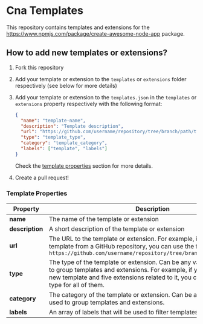 # Cna Templates

This repository contains templates and extensions for the <https://www.npmjs.com/package/create-awesome-node-app> package.

## How to add new templates or extensions?

1. Fork this repository
2. Add your template or extension to the `templates` or `extensions` folder respectively (see below for more details)
3. Add your template or extension to the `templates.json` in the `templates` or `extensions` property respectively with the following format:

   ```json
   {
     "name": "template-name",
     "description": "Template description",
     "url": "https://github.com/username/repository/tree/branch/path/to/template",
     "type": "template_type",
     "category": "template_category",
     "labels": ["template", "labels"]
   }
   ```

   Check the [template properties](#template-properties) section for more details.

4. Create a pull request!

### Template Properties

| Property        | Description                                                                                                                                                                                                                               | Type       | Required |
| --------------- | ----------------------------------------------------------------------------------------------------------------------------------------------------------------------------------------------------------------------------------------- | ---------- | -------- |
| **name**        | The name of the template or extension                                                                                                                                                                                                     | `string`   | `yes`    |
| **description** | A short description of the template or extension                                                                                                                                                                                          | `string`   | `yes`    |
| **url**         | The URL to the template or extension. For example, if you want to use a template from a GitHub repository, you can use the following format: `https://github.com/username/repository/tree/branch/path/to/template`                        | `string`   | `yes`    |
| **type**        | The type of the template or extension. Can be any value that will be used to group templates and extensions. For example, if you want to add a new template and five extensions related to it, you can use the same type for all of them. | `string`   | `yes`    |
| **category**    | The category of the template or extension. Can be any value that will be used to group templates and extensions.                                                                                                                          | `string`   | `yes`    |
| **labels**      | An array of labels that will be used to filter templates and extensions.                                                                                                                                                                  | `string[]` | `no`     |
